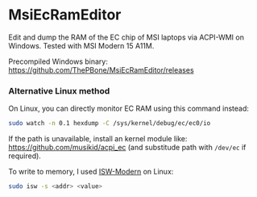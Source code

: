 # MsiEcRamEditor
Edit and dump the RAM of the EC chip of MSI laptops via ACPI-WMI on Windows. Tested with MSI Modern 15 A11M.

Precompiled Windows binary: https://github.com/ThePBone/MsiEcRamEditor/releases

### Alternative Linux method
On Linux, you can directly monitor EC RAM using this command instead:
```bash
sudo watch -n 0.1 hexdump -C /sys/kernel/debug/ec/ec0/io
```
If the path is unavailable, install an kernel module like: https://github.com/musikid/acpi_ec (and substitude path with `/dev/ec` if required).

To write to memory, I used [ISW-Modern](https://github.com/FaridZelli/isw-modern) on Linux:
```bash
sudo isw -s <addr> <value>
```
